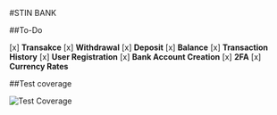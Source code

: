 #STIN BANK

##To-Do

[x] **Transakce**
[x] **Withdrawal**
[x] **Deposit**
[x] **Balance**
[x] **Transaction History**
[x] **User Registration**
[x] **Bank Account Creation**
[x] **2FA**
[x] **Currency Rates**


##Test coverage

![Test Coverage](https://img.shields.io/badge/Test%20Coverage-71%25-brightgreen)
